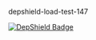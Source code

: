 depshield-load-test-147

[![DepShield Badge](https://cpeters2.dev.depshield.sonatype.org/badges/depshield-load-cpeters2d/depshield-load-test-147/depshield.svg)](https://sonatype.github.io/depshield-github-pages)
